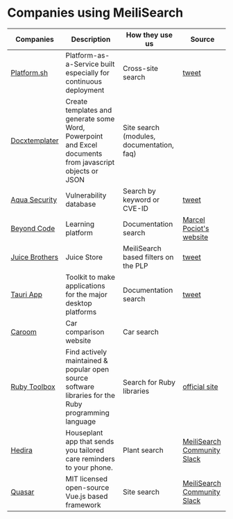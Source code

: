 # Companies using MeiliSearch

| Companies | Description |How they use us |Source  |
|--|--|--|--|
| [Platform.sh](https://docs.platform.sh/) | Platform-as-a-Service built especially for continuous deployment |	Cross-site search  | [tweet](https://twitter.com/robertDouglass/status/1262395403363921922) |
|[Docxtemplater](https://docxtemplater.com/)|Create templates and generate some Word, Powerpoint and Excel documents from javascript objects or JSON|Site search (modules, documentation, faq)||
| [Aqua Security](https://avd.aquasec.com/) | Vulnerability database | 	Search by keyword or CVE-ID | [tweet](https://twitter.com/simarpreet7/status/1339365728894349312) |
|[Beyond Code](https://beyondco.de/docs/expose/introduction)|Learning platform|Documentation search|[Marcel Pociot's website](https://pociot.dev/35-blazing-fast-search-with-meilisearch-and-laravel-forge)|
|[Juice Brothers](https://juicebro.com/en/products/drinks-en/juices-en/)|Juice Store|MeiliSearch  based filters on the PLP|[tweet](https://twitter.com/markdevri_es/status/1347178895271989250)|
|[Tauri App](https://tauri.studio/en/)|Toolkit to make applications for the major desktop platforms|Documentation search|[tweet](https://twitter.com/TauriApps/status/1361195976946577413)|
|[Caroom](https://www.caroom.fr/)|Car comparison website|Car search||
|[Ruby Toolbox](https://www.ruby-toolbox.com/)|Find actively maintained & popular open source software libraries for the Ruby programming language|Search for Ruby libraries|[official site](https://www.ruby-toolbox.com/blog/2021-03-19/search-speed-improvements)|
|[Hedira](https://www.hedira.io/)|Houseplant app that sends you tailored care reminders to your phone.|Plant search|[MeiliSearch Community Slack](https://meilicommunity.slack.com/archives/C01F44SSCCA/p1606344526015300)|
|[Quasar](https://next.quasar.dev/)|MIT licensed open-source Vue.js based framework| Site search| [MeiliSearch Community Slack](https://meilicommunity.slack.com/archives/C01F44SSCCA/p1614346362002000)|
